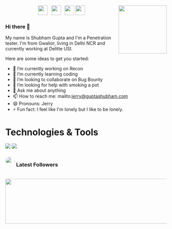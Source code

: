 # [](https://guptashubham.com)

<p>
  <a href="https://waylonwalker.com/Links"><img width="150" align='right' src="https://guptashubham.com/assets/my-images/shubham-about-1.jpeg"></a>
</p>

<p align='center'>
<a href="https://twitter.com/hackerspider1"><img height="30" src="https://raw.githubusercontent.com/hackerspider1/hackerspider1/main/twitter.png?raw=true"></a>&nbsp;&nbsp;
<a href="https://instagram.com/hackerspider1"><img height="30" src="https://raw.githubusercontent.com/hackerspider1/hackerspider1/main/instagram.jpeg?raw=true"></a>&nbsp;&nbsp;
<a href="https://www.buymeacoffee.com/hackerspider1"><img height="30" src="https://raw.githubusercontent.com/hackerspider1/hackerspider1/main/by-me-a-coffee.png?raw=true"></a>
<a href="https://www.linkedin.com/in/hackerspider1/"><img height="30" src="https://raw.githubusercontent.com/hackerspider1/hackerspider1/main/linkedin.png?raw=true"></a>
</p>

### Hi there 👋

My name is Shubham Gupta and I'm a Penetration tester. I'm from Gwalior, living in Delhi NCR and currently working at Delitte USI.

Here are some ideas to get you started:

- 🔭 I’m currently working on Recon
- 🌱 I’m currently learning coding
- 👯 I’m looking to collaborate on Bug Bounty
- 🤔 I’m looking for help with smoking a pot
- 💬 Ask me about anything
- 📫 How to reach me: mailto:jerry@guptashubham.com
- 😄 Pronouns: Jerry
- ⚡ Fun fact: I feel like I'm lonely but I like to be lonely.

# Technologies & Tools

![](https://img.shields.io/badge/OS-Linux-informational?style=flat&logo=OS&logoColor=white&color=2bbc8a) ![](https://img.shields.io/badge/Shell-Bash-informational?style=flat&logo=ZSH&logoColor=white&color=2bbc8a)


### <img height="30" style="border-radius:50%" src="https://raw.githubusercontent.com/hackerspider1/hackerspider1/main/twitter.png?raw=true"> Latest Followers

<div align="center">
	<br>
	<a href="https://raw.githubusercontent.com/hackerspider1/hackerspider1/main/shubham_followers.svg">
		<img src="follower.svg" width="800" height="140">
	</a>
</div>
